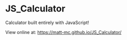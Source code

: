 # JS_Calculator
Calculator built entirely with JavaScript!

View online at: https://matt-mc.github.io/JS_Calculator/
